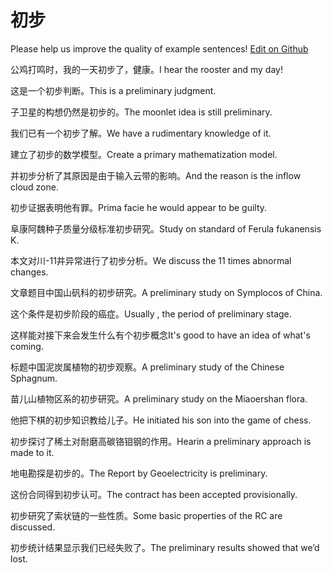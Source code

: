 # 初步

Please help us improve the quality of example sentences! [Edit on Github](https://github.com/jiyushe/jiyu-example-sentence-source/blob/main/chinese/chubu.md)

<p><span class="chinese">公鸡打鸣时，我的一天初步了，健康。</span><span class="english">I hear the rooster and my day!</span></p>

<p><span class="chinese">这是一个初步判断。</span><span class="english">This is a preliminary judgment.</span></p>

<p><span class="chinese">子卫星的构想仍然是初步的。</span><span class="english">The moonlet idea is still preliminary.</span></p>

<p><span class="chinese">我们已有一个初步了解。</span><span class="english">We have a rudimentary knowledge of it.</span></p>

<p><span class="chinese">建立了初步的数学模型。</span><span class="english">Create a primary mathematization model.</span></p>

<p><span class="chinese">并初步分析了其原因是由于输入云带的影响。</span><span class="english">And the reason is the inflow cloud zone.</span></p>

<p><span class="chinese">初步证据表明他有罪。</span><span class="english">Prima facie he would appear to be guilty.</span></p>

<p><span class="chinese">阜康阿魏种子质量分级标准初步研究。</span><span class="english">Study on standard of Ferula fukanensis K.</span></p>

<p><span class="chinese">本文对川-11井异常进行了初步分析。</span><span class="english">We discuss the 11 times abnormal changes.</span></p>

<p><span class="chinese">文章题目中国山矾科的初步研究。</span><span class="english">A preliminary study on Symplocos of China.</span></p>

<p><span class="chinese">这个条件是初步阶段的癌症。</span><span class="english">Usually , the period of preliminary stage.</span></p>

<p><span class="chinese">这样能对接下来会发生什么有个初步概念</span><span class="english">It's good to have an idea of what's coming.</span></p>

<p><span class="chinese">标题中国泥炭属植物的初步观察。</span><span class="english">A preliminary study of the Chinese Sphagnum.</span></p>

<p><span class="chinese">苗儿山植物区系的初步研究。</span><span class="english">A preliminary study on the Miaoershan flora.</span></p>

<p><span class="chinese">他把下棋的初步知识教给儿子。</span><span class="english">He initiated his son into the game of chess.</span></p>

<p><span class="chinese">初步探讨了稀土对耐磨高碳铬钼钢的作用。</span><span class="english">Hearin a preliminary approach is made to it.</span></p>

<p><span class="chinese">地电勘探是初步的。</span><span class="english">The Report by Geoelectricity is preliminary.</span></p>

<p><span class="chinese">这份合同得到初步认可。</span><span class="english">The contract has been accepted provisionally.</span></p>

<p><span class="chinese">初步研究了索状链的一些性质。</span><span class="english">Some basic properties of the RC are discussed.</span></p>

<p><span class="chinese">初步统计结果显示我们已经失败了。</span><span class="english">The preliminary results showed that we’d lost.</span></p>

